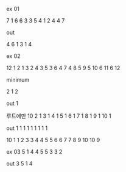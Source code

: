 ex 01

7
1 6
6 3
3 5
4 1
2 4
4 7

out

4
6
1
3
1
4

ex 02

12
1 2
1 3
2 4
3 5
3 6
4 7
4 8
5 9
5 10
6 11
6 12

minimum

2
1 2

out
1

루트에만
10
2 1
3 1
4 1
5 1
6 1
7 1
8 1
9 1
10 1

out 
1
1
1
1
1
1
1
1
1

10
1 1
2 3
3 4
4 5
5 6
6 7
7 8
9 10
10 9

ex 03
5
1 4
4 5
5 3
3 2

out
3
5
1
4